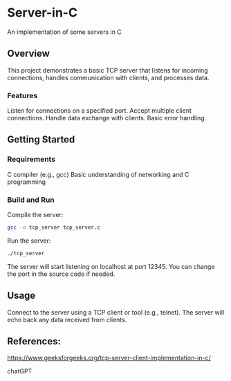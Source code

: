 # Server-in-C
An implementation of some servers in C


## Overview
This project demonstrates a basic TCP server that listens for incoming connections, handles communication with clients, and processes data.

### Features
Listen for connections on a specified port.
Accept multiple client connections.
Handle data exchange with clients.
Basic error handling.

## Getting Started
### Requirements
C compiler (e.g., gcc)
Basic understanding of networking and C programming


### Build and Run
Compile the server:

```sh
gcc -o tcp_server tcp_server.c
```

Run the server:
```sh
./tcp_server
```

The server will start listening on localhost at port 12345. You can change the port in the source code if needed.

## Usage
Connect to the server using a TCP client or tool (e.g., telnet).
The server will echo back any data received from clients.


## References:
https://www.geeksforgeeks.org/tcp-server-client-implementation-in-c/

  chatGPT